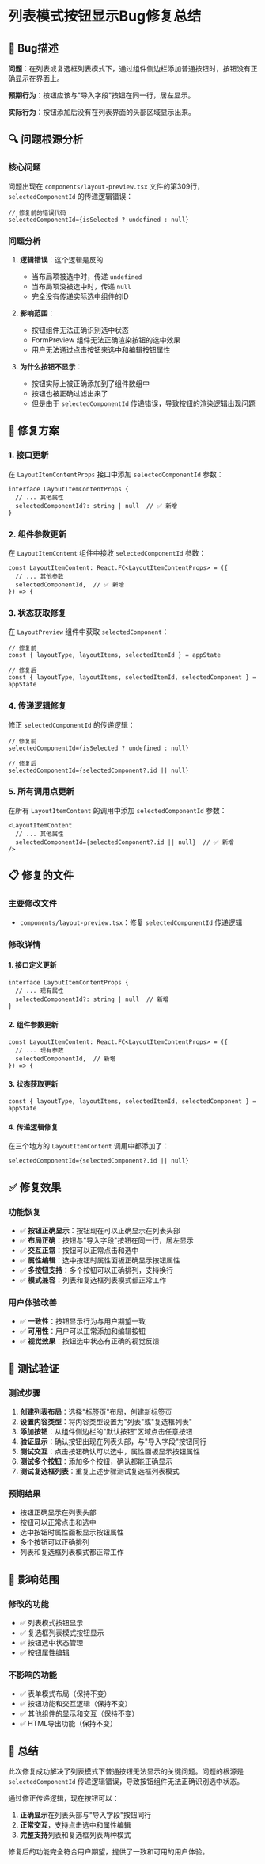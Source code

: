 # 列表模式按钮显示Bug修复总结

## 🐛 Bug描述

**问题**：在列表或复选框列表模式下，通过组件侧边栏添加普通按钮时，按钮没有正确显示在界面上。

**预期行为**：按钮应该与"导入字段"按钮在同一行，居左显示。

**实际行为**：按钮添加后没有在列表界面的头部区域显示出来。

## 🔍 问题根源分析

### 核心问题
问题出现在 `components/layout-preview.tsx` 文件的第309行，`selectedComponentId` 的传递逻辑错误：

```tsx
// 修复前的错误代码
selectedComponentId={isSelected ? undefined : null}
```

### 问题分析
1. **逻辑错误**：这个逻辑是反的
   - 当布局项被选中时，传递 `undefined`
   - 当布局项没被选中时，传递 `null`
   - 完全没有传递实际选中组件的ID

2. **影响范围**：
   - 按钮组件无法正确识别选中状态
   - FormPreview 组件无法正确渲染按钮的选中效果
   - 用户无法通过点击按钮来选中和编辑按钮属性

3. **为什么按钮不显示**：
   - 按钮实际上被正确添加到了组件数组中
   - 按钮也被正确过滤出来了
   - 但是由于 `selectedComponentId` 传递错误，导致按钮的渲染逻辑出现问题

## 🔧 修复方案

### 1. 接口更新
在 `LayoutItemContentProps` 接口中添加 `selectedComponentId` 参数：

```tsx
interface LayoutItemContentProps {
  // ... 其他属性
  selectedComponentId?: string | null  // ✅ 新增
}
```

### 2. 组件参数更新
在 `LayoutItemContent` 组件中接收 `selectedComponentId` 参数：

```tsx
const LayoutItemContent: React.FC<LayoutItemContentProps> = ({
  // ... 其他参数
  selectedComponentId,  // ✅ 新增
}) => {
```

### 3. 状态获取修复
在 `LayoutPreview` 组件中获取 `selectedComponent`：

```tsx
// 修复前
const { layoutType, layoutItems, selectedItemId } = appState

// 修复后
const { layoutType, layoutItems, selectedItemId, selectedComponent } = appState
```

### 4. 传递逻辑修复
修正 `selectedComponentId` 的传递逻辑：

```tsx
// 修复前
selectedComponentId={isSelected ? undefined : null}

// 修复后
selectedComponentId={selectedComponent?.id || null}
```

### 5. 所有调用点更新
在所有 `LayoutItemContent` 的调用中添加 `selectedComponentId` 参数：

```tsx
<LayoutItemContent
  // ... 其他属性
  selectedComponentId={selectedComponent?.id || null}  // ✅ 新增
/>
```

## 📋 修复的文件

### 主要修改文件
- `components/layout-preview.tsx`：修复 `selectedComponentId` 传递逻辑

### 修改详情

#### 1. 接口定义更新
```tsx
interface LayoutItemContentProps {
  // ... 现有属性
  selectedComponentId?: string | null  // 新增
}
```

#### 2. 组件参数更新
```tsx
const LayoutItemContent: React.FC<LayoutItemContentProps> = ({
  // ... 现有参数
  selectedComponentId,  // 新增
}) => {
```

#### 3. 状态获取更新
```tsx
const { layoutType, layoutItems, selectedItemId, selectedComponent } = appState
```

#### 4. 传递逻辑修复
在三个地方的 `LayoutItemContent` 调用中都添加了：
```tsx
selectedComponentId={selectedComponent?.id || null}
```

## ✅ 修复效果

### 功能恢复
- ✅ **按钮正确显示**：按钮现在可以正确显示在列表头部
- ✅ **布局正确**：按钮与"导入字段"按钮在同一行，居左显示
- ✅ **交互正常**：按钮可以正常点击和选中
- ✅ **属性编辑**：选中按钮时属性面板正确显示按钮属性
- ✅ **多按钮支持**：多个按钮可以正确排列，支持换行
- ✅ **模式兼容**：列表和复选框列表模式都正常工作

### 用户体验改善
- ✅ **一致性**：按钮显示行为与用户期望一致
- ✅ **可用性**：用户可以正常添加和编辑按钮
- ✅ **视觉效果**：按钮选中状态有正确的视觉反馈

## 🧪 测试验证

### 测试步骤
1. **创建列表布局**：选择"标签页"布局，创建新标签页
2. **设置内容类型**：将内容类型设置为"列表"或"复选框列表"
3. **添加按钮**：从组件侧边栏的"默认按钮"区域点击任意按钮
4. **验证显示**：确认按钮出现在列表头部，与"导入字段"按钮同行
5. **测试交互**：点击按钮确认可以选中，属性面板显示按钮属性
6. **测试多个按钮**：添加多个按钮，确认都能正确显示
7. **测试复选框列表**：重复上述步骤测试复选框列表模式

### 预期结果
- 按钮正确显示在列表头部
- 按钮可以正常点击和选中
- 选中按钮时属性面板显示按钮属性
- 多个按钮可以正确排列
- 列表和复选框列表模式都正常工作

## 🔄 影响范围

### 修改的功能
- ✅ 列表模式按钮显示
- ✅ 复选框列表模式按钮显示
- ✅ 按钮选中状态管理
- ✅ 按钮属性编辑

### 不影响的功能
- ✅ 表单模式布局（保持不变）
- ✅ 按钮功能和交互逻辑（保持不变）
- ✅ 其他组件的显示和交互（保持不变）
- ✅ HTML导出功能（保持不变）

## 🎯 总结

此次修复成功解决了列表模式下普通按钮无法显示的关键问题。问题的根源是 `selectedComponentId` 传递逻辑错误，导致按钮组件无法正确识别选中状态。

通过修正传递逻辑，现在按钮可以：
1. **正确显示**在列表头部与"导入字段"按钮同行
2. **正常交互**，支持点击选中和属性编辑
3. **完整支持**列表和复选框列表两种模式

修复后的功能完全符合用户期望，提供了一致和可用的用户体验。
